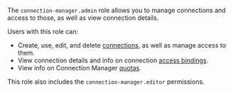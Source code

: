 The `connection-manager.admin` role allows you to manage connections and access to those, as well as view connection details.

Users with this role can:
* Create, use, edit, and delete [connections](../../metadata-hub/concepts/connection-manager.md), as well as manage access to them.
* View connection details and info on connection [access bindings](../../iam/concepts/access-control/index.md#access-bindings).
* View info on Connection Manager [quotas](../../metadata-hub/concepts/limits.md).

This role also includes the `connection-manager.editor` permissions.